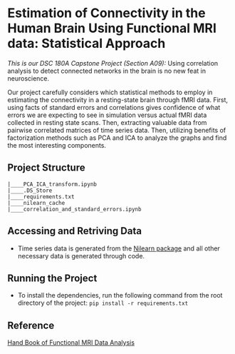 # Estimation of Connectivity in the Human Brain Using Functional MRI data: Statistical Approach

_This is our DSC 180A Capstone Project (Section A09):_ Using correlation analysis to detect connected networks in the brain is no new feat in neuroscience. 

Our project carefully considers which statistical methods to employ in estimating the connectivity in a resting-state brain through fMRI data. First, using facts of standard errors and correlations gives confidence of what errors we are expecting to see in simulation versus actual fMRI data collected in resting state scans. Then, extracting valuable data from pairwise correlated matrices of time series data. Then, utilizing benefits of factorization methods such as PCA and ICA to analyze the graphs and find the most interesting components.

## Project Structure

```
|____PCA_ICA_transform.ipynb
|____.DS_Store
|____requirements.txt
|____nilearn_cache
|____correlation_and_standard_errors.ipynb
```

## Accessing and Retriving Data

 * Time series data is generated from the [Nilearn package](https://nilearn.github.io/stable/index.html) and all other necessary data is generated through code.

## Running the Project

 * To install the dependencies, run the following command from the root directory of the project: `pip install -r requirements.txt`

## Reference

[Hand Book of Functional MRI Data Analysis](https://www.cs.mtsu.edu/~xyang/fMRIHandBook.pdf)
